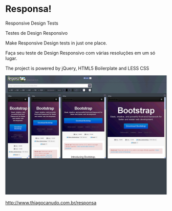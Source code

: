 Responsa!
=========

Responsive Design Tests

Testes de Design Responsivo

Make Responsive Design tests in just one place.

Faça seu teste de Design Responsivo com várias resoluções em um só lugar.

The project is powered by jQuery, HTML5 Boilerplate and LESS CSS

![Responsa screen shot](images/ico/demo.gif)

http://www.thiagocanudo.com.br/responsa